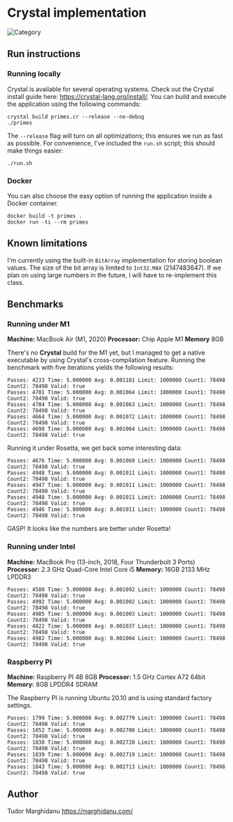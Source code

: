 # Crystal implementation

![Category](https://img.shields.io/badge/Category-faithful-green)

## Run instructions

### Running locally

Crystal is available for several operating systems. Check out the Crystal install guide here: https://crystal-lang.org/install/. You can build and execute the application using the following commands:

```
crystal build primes.cr --release --no-debug
./primes
```

The `--release` flag will turn on all optimizations; this ensures we run as fast as possible. For convenience, I've included the `run.sh` script; this should make things easier:

```
./run.sh
```

### Docker

You can also choose the easy option of running the application inside a Docker container.

```
docker build -t primes .
docker run -ti --rm primes
```

## Known limitations

I'm currently using the built-in `BitArray` implementation for storing boolean values. The size of the bit array is limited to `Int32.MAX` (2147483647). If we plan on using large numbers in the future, I will have to re-implement this class.

## Benchmarks

### Running under M1

**Machine:** MacBook Air (M1, 2020)
**Processor:** Chip Apple M1
**Memory** 8GB

There's no **Crystal** build for the M1 yet, but I managed to get a native executable by using Crystal's cross-compilation feature. Running the benchmark with five iterations yields the following results:

```
Passes: 4233 Time: 5.000000 Avg: 0.001181 Limit: 1000000 Count1: 78498 Count2: 78498 Valid: true
Passes: 4701 Time: 5.000000 Avg: 0.001064 Limit: 1000000 Count1: 78498 Count2: 78498 Valid: true
Passes: 4704 Time: 5.000000 Avg: 0.001063 Limit: 1000000 Count1: 78498 Count2: 78498 Valid: true
Passes: 4664 Time: 5.000000 Avg: 0.001072 Limit: 1000000 Count1: 78498 Count2: 78498 Valid: true
Passes: 4698 Time: 5.000000 Avg: 0.001064 Limit: 1000000 Count1: 78498 Count2: 78498 Valid: true
```

Running it under Rosetta, we get back some interesting data:

```
Passes: 4676 Time: 5.000000 Avg: 0.001069 Limit: 1000000 Count1: 78498 Count2: 78498 Valid: true
Passes: 4948 Time: 5.000000 Avg: 0.001011 Limit: 1000000 Count1: 78498 Count2: 78498 Valid: true
Passes: 4947 Time: 5.000000 Avg: 0.001011 Limit: 1000000 Count1: 78498 Count2: 78498 Valid: true
Passes: 4948 Time: 5.000000 Avg: 0.001011 Limit: 1000000 Count1: 78498 Count2: 78498 Valid: true
Passes: 4946 Time: 5.000000 Avg: 0.001011 Limit: 1000000 Count1: 78498 Count2: 78498 Valid: true
```

GASP! It looks like the numbers are better under Rosetta!

### Running under Intel

**Machine:** MacBook Pro (13-inch, 2018, Four Thunderbolt 3 Ports)
**Processor:** 2.3 GHz Quad-Core Intel Core i5
**Memory:** 16GB 2133 MHz LPDDR3

```
Passes: 4580 Time: 5.000000 Avg: 0.001092 Limit: 1000000 Count1: 78498 Count2: 78498 Valid: true
Passes: 4992 Time: 5.000000 Avg: 0.001002 Limit: 1000000 Count1: 78498 Count2: 78498 Valid: true
Passes: 4985 Time: 5.000000 Avg: 0.001003 Limit: 1000000 Count1: 78498 Count2: 78498 Valid: true
Passes: 4822 Time: 5.000000 Avg: 0.001037 Limit: 1000000 Count1: 78498 Count2: 78498 Valid: true
Passes: 4982 Time: 5.000000 Avg: 0.001004 Limit: 1000000 Count1: 78498 Count2: 78498 Valid: true
```

### Raspberry PI 

**Machine:** Raspberry PI 4B 8GB
**Processor:** 1.5 GHz Cortex A72 64bit
**Memory:** 8GB LPDDR4 SDRAM

The Raspberry PI is running Ubuntu 20.10 and is using standard factory settings.

```
Passes: 1799 Time: 5.000000 Avg: 0.002779 Limit: 1000000 Count1: 78498 Count2: 78498 Valid: true
Passes: 1852 Time: 5.000000 Avg: 0.002700 Limit: 1000000 Count1: 78498 Count2: 78498 Valid: true
Passes: 1838 Time: 5.000000 Avg: 0.002720 Limit: 1000000 Count1: 78498 Count2: 78498 Valid: true
Passes: 1839 Time: 5.000000 Avg: 0.002719 Limit: 1000000 Count1: 78498 Count2: 78498 Valid: true
Passes: 1843 Time: 5.000000 Avg: 0.002713 Limit: 1000000 Count1: 78498 Count2: 78498 Valid: true
```

## Author

Tudor Marghidanu
https://marghidanu.com/